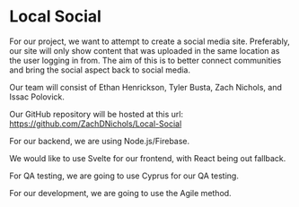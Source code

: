 # Local Social

For our project, we want to attempt to create a social media site. Preferably, our site will only show content that was uploaded in the same location as the user logging in from. The aim of this is to better connect communities and bring the social aspect back to social media.

Our team will consist of Ethan Henrickson, Tyler Busta, Zach Nichols, and Issac Polovick.

Our GitHub repository will be hosted at this url: https://github.com/ZachDNichols/Local-Social

For our backend, we are using Node.js/Firebase.

We would like to use Svelte for our frontend, with React being out fallback.

For QA testing, we are going to use Cyprus for our QA testing.

For our development, we are going to use the Agile method.
